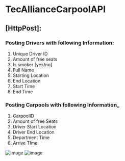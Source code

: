 # TecAllianceCarpoolAPI

## [HttpPost]:
### Posting Drivers with following Information:
1. Unique Driver ID
2. Amount of free seats
3. Is smoker [yes/no]
4. Full Name
5. Starting Location
6. End Location
7. Start Time
8. End Time

### Posting Carpools with following Information_
1. CarpoolID
2. Amount of free Seats
3. Driver Start Location
4. Driver End Location
5. Department Time
6. Arrive TIme


![image](https://user-images.githubusercontent.com/113526087/196437127-b5617783-b643-468e-8a4e-bb1b1a9d2846.png)
![image](https://user-images.githubusercontent.com/113526087/196437248-a82af7a8-cf13-47f6-8f73-5c77ea18e358.png)
